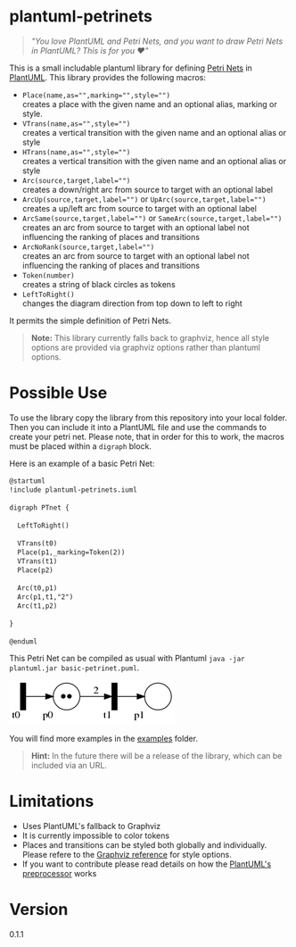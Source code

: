 # plantuml-petrinets

> *"You love PlantUML and Petri Nets, and you want to draw Petri Nets in PlantUML? This is for you :heart:"*

This is a small includable plantuml library for defining [Petri Nets](https://en.wikipedia.org/wiki/Petri_net) in [PlantUML](https://github.com/plantuml).
This library provides the following macros:

* `Place(name,as="",marking="",style="")`  
    creates a place with the given name and an optional alias, marking or style.
* `VTrans(name,as="",style="")`  
    creates a vertical transition with the given name and an optional alias or style
* `HTrans(name,as="",style="")`  
    creates a vertical transition with the given name and an optional alias or style
* `Arc(source,target,label="")`  
    creates a down/right arc from source to target with an optional label
* `ArcUp(source,target,label="")` or `UpArc(source,target,label="")`
    creates a up/left arc from source to target with an optional label
* `ArcSame(source,target,label="")` or `SameArc(source,target,label="")`  
    creates an arc from source to target with an optional label not influencing the ranking of places and transitions
* `ArcNoRank(source,target,label="")`  
    creates an arc from source to target with an optional label not influencing the ranking of places and transitions
* `Token(number)`  
    creates a string of black circles as tokens
* `LeftToRight()`  
    changes the diagram direction from top down to left to right

It permits the simple definition of Petri Nets.

> **Note:** This library currently falls back to graphviz, hence all style options are provided via graphviz options rather than plantuml options.

# Possible Use

To use the library copy the library from this repository into your local folder. Then you can include it into a PlantUML file and use the commands to create your petri net. Please note, that in order for this to work, the macros must be placed within a `digraph` block.

Here is an example of a basic Petri Net:

```plantuml
@startuml
!include plantuml-petrinets.iuml

digraph PTnet {

  LeftToRight()

  VTrans(t0)
  Place(p1,_marking=Token(2))
  VTrans(t1)
  Place(p2)

  Arc(t0,p1)
  Arc(p1,t1,"2")
  Arc(t1,p2)

}

@enduml
```

This Petri Net can be compiled as usual with Plantuml `java -jar plantuml.jar basic-petrinet.puml`.

![Basic petri net](examples/basic-petrinet.png)

You will find more examples in the [examples](examples/) folder.

> **Hint:** In the future there will be a release of the library, which can be included via an URL.

# Limitations

* Uses PlantUML's fallback to Graphviz
* It is currently impossible to color tokens
* Places and transitions can be styled both globally and individually. Please refere to the [Graphviz reference](https://graphviz.org/doc/info/attrs.html) for style options.
* If you want to contribute please read details on how the [PlantUML's preprocessor](https://plantuml.com/en/preprocessing) works

# Version

0.1.1
